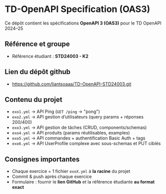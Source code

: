 # TD-OpenAPI Specification (OAS3)

Ce dépôt contient les spécifications **OpenAPI 3 (OAS3)** pour le TD OpenAPI 2024–25

## Référence et groupe
- Référence étudiant : **STD24003 - K2**

## Lien du dépôt github
- https://github.com/liantsoaaa/TD-OpenAPI-STD24003.git

## Contenu du projet
- `exo1.yml` → API Ping (`GET /ping` → "pong")
- `exo2.yml` → API gestion d’utilisateurs (query params + réponses 200/400)
- `exo3.yml` → API gestion de tâches (CRUD, components/schemas)
- `exo4.yml` → API produits (params réutilisables, examples)
- `exo5.yml` → API commandes + authentification Basic Auth + tags
- `exo6.yml` → API UserProfile complexe avec sous-schemas et PUT ciblés

## Consignes importantes
- Chaque exercice = 1 fichier `exoX.yml` à **la racine** du projet
- Commit & push après chaque exercice
- Formulaire : fournir le **lien GitHub** et la référence étudiante **au format exact**
